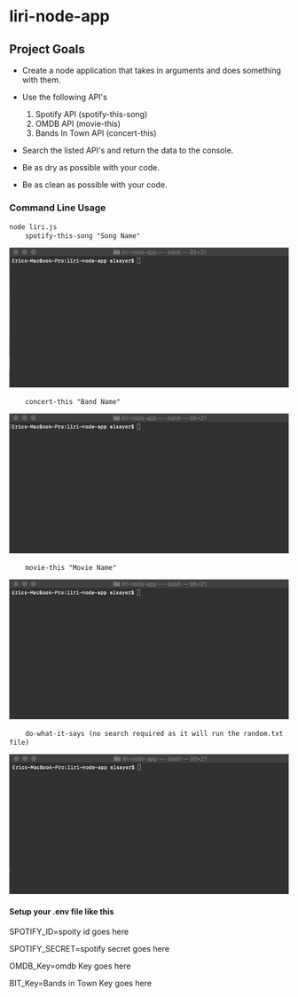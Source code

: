 # liri-node-app

## Project Goals

* Create a node application that takes in arguments and does something with them.
* Use the following API's
    1. Spotify API (spotify-this-song)
    2. OMDB API (movie-this)
    3. Bands In Town API (concert-this)
* Search the listed API's and return the data to the console.

* Be as dry as possible with your code.

* Be as clean as possible with your code.

### Command Line Usage

    node liri.js
        spotify-this-song "Song Name"
![](/gifs/spotifythis.gif)

        concert-this "Band Name"
![](/gifs/concertthis.gif)

        movie-this "Movie Name"
![](/gifs/moviethis.gif)

        do-what-it-says (no search required as it will run the random.txt file)
![](/gifs/dowhatitsays.gif)

#### Setup your .env file like this

SPOTIFY_ID=spoity id goes here

SPOTIFY_SECRET=spotify secret goes here

OMDB_Key=omdb Key goes here

BIT_Key=Bands in Town Key goes here